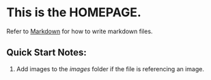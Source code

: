 # This is the **HOMEPAGE**.
Refer to [Markdown](http://daringfireball.net/projects/markdown/) for how to write markdown files.
## Quick Start Notes:
1.  Add images to the *images* folder if the file is referencing an image.
